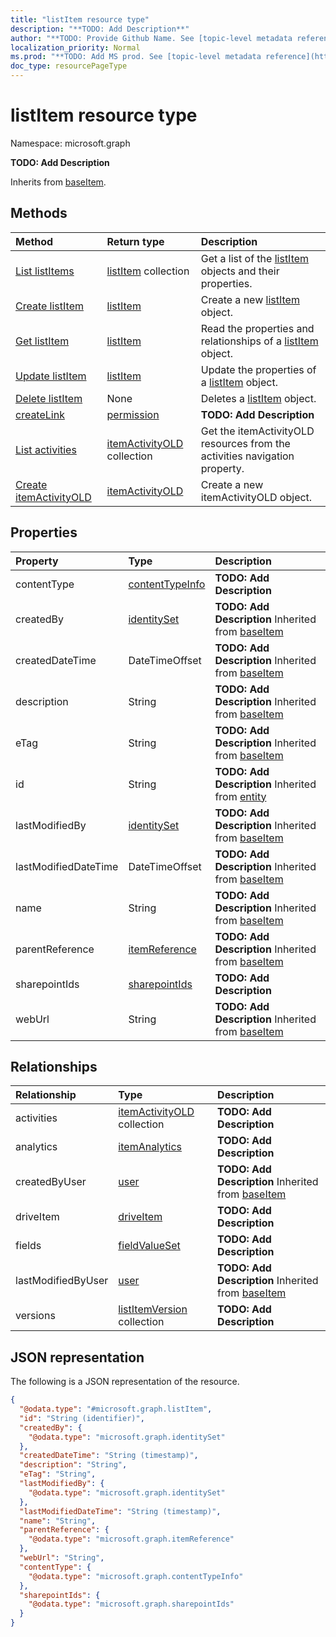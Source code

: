 ```yaml
---
title: "listItem resource type"
description: "**TODO: Add Description**"
author: "**TODO: Provide Github Name. See [topic-level metadata reference](https://msgo.azurewebsites.net/add/document/guidelines/metadata.html#topic-level-metadata)**"
localization_priority: Normal
ms.prod: "**TODO: Add MS prod. See [topic-level metadata reference](https://msgo.azurewebsites.net/add/document/guidelines/metadata.html#topic-level-metadata)**"
doc_type: resourcePageType
---
```


# listItem resource type

Namespace: microsoft.graph



**TODO: Add Description**


Inherits from [baseItem](../resources/baseitem.md).

## Methods
|Method|Return type|Description|
|:---|:---|:---|
|[List listItems](../api/listitem-list.md)|[listItem](../resources/listitem.md) collection|Get a list of the [listItem](../resources/listitem.md) objects and their properties.|
|[Create listItem](../api/listitem-create.md)|[listItem](../resources/listitem.md)|Create a new [listItem](../resources/listitem.md) object.|
|[Get listItem](../api/listitem-get.md)|[listItem](../resources/listitem.md)|Read the properties and relationships of a [listItem](../resources/listitem.md) object.|
|[Update listItem](../api/listitem-update.md)|[listItem](../resources/listitem.md)|Update the properties of a [listItem](../resources/listitem.md) object.|
|[Delete listItem](../api/listitem-delete.md)|None|Deletes a [listItem](../resources/listitem.md) object.|
|[createLink](../api/listitem-createlink.md)|[permission](../resources/permission.md)|**TODO: Add Description**|
|[List activities](../api/listitem-list-activities.md)|[itemActivityOLD](../resources/itemactivityold.md) collection|Get the itemActivityOLD resources from the activities navigation property.|
|[Create itemActivityOLD](../api/listitem-post-activities.md)|[itemActivityOLD](../resources/itemactivityold.md)|Create a new itemActivityOLD object.|

## Properties
|Property|Type|Description|
|:---|:---|:---|
|contentType|[contentTypeInfo](../resources/contenttypeinfo.md)|**TODO: Add Description**|
|createdBy|[identitySet](../resources/identityset.md)|**TODO: Add Description** Inherited from [baseItem](../resources/baseitem.md)|
|createdDateTime|DateTimeOffset|**TODO: Add Description** Inherited from [baseItem](../resources/baseitem.md)|
|description|String|**TODO: Add Description** Inherited from [baseItem](../resources/baseitem.md)|
|eTag|String|**TODO: Add Description** Inherited from [baseItem](../resources/baseitem.md)|
|id|String|**TODO: Add Description** Inherited from [entity](../resources/entity.md)|
|lastModifiedBy|[identitySet](../resources/identityset.md)|**TODO: Add Description** Inherited from [baseItem](../resources/baseitem.md)|
|lastModifiedDateTime|DateTimeOffset|**TODO: Add Description** Inherited from [baseItem](../resources/baseitem.md)|
|name|String|**TODO: Add Description** Inherited from [baseItem](../resources/baseitem.md)|
|parentReference|[itemReference](../resources/itemreference.md)|**TODO: Add Description** Inherited from [baseItem](../resources/baseitem.md)|
|sharepointIds|[sharepointIds](../resources/sharepointids.md)|**TODO: Add Description**|
|webUrl|String|**TODO: Add Description** Inherited from [baseItem](../resources/baseitem.md)|

## Relationships
|Relationship|Type|Description|
|:---|:---|:---|
|activities|[itemActivityOLD](../resources/itemactivityold.md) collection|**TODO: Add Description**|
|analytics|[itemAnalytics](../resources/itemanalytics.md)|**TODO: Add Description**|
|createdByUser|[user](../resources/user.md)|**TODO: Add Description** Inherited from [baseItem](../resources/baseitem.md)|
|driveItem|[driveItem](../resources/driveitem.md)|**TODO: Add Description**|
|fields|[fieldValueSet](../resources/fieldvalueset.md)|**TODO: Add Description**|
|lastModifiedByUser|[user](../resources/user.md)|**TODO: Add Description** Inherited from [baseItem](../resources/baseitem.md)|
|versions|[listItemVersion](../resources/listitemversion.md) collection|**TODO: Add Description**|

## JSON representation
The following is a JSON representation of the resource.
<!-- {
  "blockType": "resource",
  "keyProperty": "id",
  "@odata.type": "microsoft.graph.listItem",
  "baseType": "microsoft.graph.baseItem",
  "openType": false
}
-->
``` json
{
  "@odata.type": "#microsoft.graph.listItem",
  "id": "String (identifier)",
  "createdBy": {
    "@odata.type": "microsoft.graph.identitySet"
  },
  "createdDateTime": "String (timestamp)",
  "description": "String",
  "eTag": "String",
  "lastModifiedBy": {
    "@odata.type": "microsoft.graph.identitySet"
  },
  "lastModifiedDateTime": "String (timestamp)",
  "name": "String",
  "parentReference": {
    "@odata.type": "microsoft.graph.itemReference"
  },
  "webUrl": "String",
  "contentType": {
    "@odata.type": "microsoft.graph.contentTypeInfo"
  },
  "sharepointIds": {
    "@odata.type": "microsoft.graph.sharepointIds"
  }
}
```

